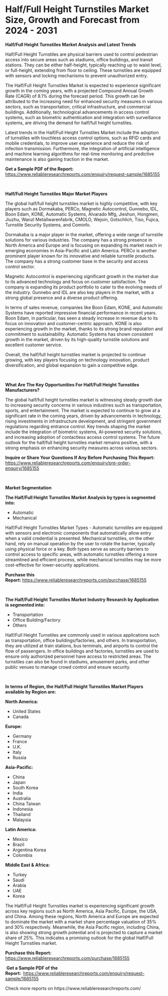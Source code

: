 <p><h1>Half/Full Height Turnstiles Market Size, Growth and Forecast from 2024 - 2031</h1></p><p><strong>Half/Full Height Turnstiles Market Analysis and Latest Trends</strong></p>
<p><p>Half/Full Height Turnstiles are physical barriers used to control pedestrian access into secure areas such as stadiums, office buildings, and transit stations. They can be either half-height, typically reaching up to waist level, or full-height, extending from floor to ceiling. These turnstiles are equipped with sensors and locking mechanisms to prevent unauthorized entry.</p><p>The Half/Full Height Turnstiles Market is expected to experience significant growth in the coming years, with a projected Compound Annual Growth Rate (CAGR) of 8.1% during the forecast period. This growth can be attributed to the increasing need for enhanced security measures in various sectors, such as transportation, critical infrastructure, and commercial buildings. Additionally, technological advancements in access control systems, such as biometric authentication and integration with surveillance systems, are driving the demand for half/full height turnstiles.</p><p>Latest trends in the Half/Full Height Turnstiles Market include the adoption of turnstiles with touchless access control options, such as RFID cards and mobile credentials, to improve user experience and reduce the risk of infection transmission. Furthermore, the integration of artificial intelligence and machine learning algorithms for real-time monitoring and predictive maintenance is also gaining traction in the market.</p></p>
<p><strong>Get a Sample PDF of the Report:&nbsp;</strong> <a href="https://www.reliableresearchreports.com/enquiry/request-sample/1685155">https://www.reliableresearchreports.com/enquiry/request-sample/1685155</a></p>
<p>&nbsp;</p>
<p><strong>Half/Full Height Turnstiles Major Market Players</strong></p>
<p><p>The global half/full height turnstiles market is highly competitive, with key players such as Dormakaba, PERCo, Magnetic Autocontrol, Gunnebo, IDL, Boon Edam, KONE, Automatic Systems, Alvarado Mfg, Jieshun, Hongmen, Jiuzhu, Wanzl Metallwarenfabrik, CMOLO, Wejoin, Gotschlich, Tiso, Fujica, Turnstile Security Systems, and Cominfo.</p><p>Dormakaba is a major player in the market, offering a wide range of turnstile solutions for various industries. The company has a strong presence in North America and Europe and is focusing on expanding its market reach in emerging economies in Asia-Pacific and Latin America. PERCo is another prominent player known for its innovative and reliable turnstile products. The company has a strong customer base in the security and access control sector.</p><p>Magnetic Autocontrol is experiencing significant growth in the market due to its advanced technology and focus on customer satisfaction. The company is expanding its product portfolio to cater to the evolving needs of the industry. Gunnebo and IDL are also key players in the market, with a strong global presence and a diverse product offering.</p><p>In terms of sales revenue, companies like Boon Edam, KONE, and Automatic Systems have reported impressive financial performance in recent years. Boon Edam, in particular, has seen a steady increase in revenue due to its focus on innovation and customer-centric approach. KONE is also experiencing growth in the market, thanks to its strong brand reputation and commitment to sustainability. Automatic Systems has shown consistent growth in the market, driven by its high-quality turnstile solutions and excellent customer service.</p><p>Overall, the half/full height turnstiles market is projected to continue growing, with key players focusing on technology innovation, product diversification, and global expansion to gain a competitive edge.</p></p>
<p>&nbsp;</p>
<p><strong>What Are The Key Opportunities For Half/Full Height Turnstiles Manufacturers?</strong></p>
<p><p>The global half/full height turnstiles market is witnessing steady growth due to increasing security concerns in various industries such as transportation, sports, and entertainment. The market is expected to continue to grow at a significant rate in the coming years, driven by advancements in technology, rising investments in infrastructure development, and stringent government regulations regarding entrance control. Key trends shaping the market include the integration of biometric systems, AI-powered security solutions, and increasing adoption of contactless access control systems. The future outlook for the half/full height turnstiles market remains positive, with a strong emphasis on enhancing security measures across various sectors.</p></p>
<p><strong>Inquire or Share Your Questions If Any Before Purchasing This Report:</strong> <a href="https://www.reliableresearchreports.com/enquiry/pre-order-enquiry/1685155">https://www.reliableresearchreports.com/enquiry/pre-order-enquiry/1685155</a></p>
<p>&nbsp;</p>
<p><strong>Market Segmentation</strong></p>
<p><strong>The Half/Full Height Turnstiles Market Analysis by types is segmented into:</strong></p>
<p><ul><li>Automatic</li><li>Mechanical</li></ul></p>
<p><p>Half/Full Height Turnstiles Market Types - Automatic turnstiles are equipped with sensors and electronic components that automatically allow entry when a valid credential is presented. Mechanical turnstiles, on the other hand, rely on manual operation by the user to rotate the barrier, typically using physical force or a key. Both types serve as security barriers to control access to specific areas, with automatic turnstiles offering a more streamlined and efficient process, while mechanical turnstiles may be more cost-effective for lower-security applications.</p></p>
<p><strong>Purchase this Report:&nbsp;</strong><a href="https://www.reliableresearchreports.com/purchase/1685155">https://www.reliableresearchreports.com/purchase/1685155</a></p>
<p>&nbsp;</p>
<p><strong>The Half/Full Height Turnstiles Market Industry Research by Application is segmented into:</strong></p>
<p><ul><li>Transportation</li><li>Office Building/Factory</li><li>Others</li></ul></p>
<p><p>Half/Full Height Turnstiles are commonly used in various applications such as transportation, office buildings/factories, and others. In transportation, they are utilized at train stations, bus terminals, and airports to control the flow of passengers. In office buildings and factories, turnstiles are used to ensure only authorized personnel have access to restricted areas. The turnstiles can also be found in stadiums, amusement parks, and other public venues to manage crowd control and ensure security.</p></p>
<p>&nbsp;</p>
<p><strong>In terms of Region, the Half/Full Height Turnstiles Market Players available by Region are:</strong></p>
<p>
    <p> <strong> North America: </strong>
        <ul>
            <li>United States</li>
            <li>Canada</li>
        </ul>
        </p> 
    <p> <strong> Europe: </strong>
        <ul>
            <li>Germany</li>
            <li>France</li>
            <li>U.K.</li>
            <li>Italy</li>
            <li>Russia</li>
        </ul>
        </p> 
    <p> <strong> Asia-Pacific: </strong>
        <ul>
            <li>China</li>
            <li>Japan</li>
            <li>South Korea</li>
            <li>India</li>
            <li>Australia</li>
            <li>China Taiwan</li>
            <li>Indonesia</li>
            <li>Thailand</li>
            <li>Malaysia</li>
        </ul>
        </p> 
    <p> <strong> Latin America: </strong>
        <ul>
            <li>Mexico</li>
            <li>Brazil</li>
            <li>Argentina Korea</li>
            <li>Colombia</li>
        </ul>
        </p> 
    <p> <strong> Middle East & Africa: </strong>
        <ul>
            <li>Turkey</li>
            <li>Saudi</li>
            <li>Arabia</li>
            <li>UAE</li>
            <li>Korea</li>
        </ul>
    </p>
    </p>
<p><p>The Half/Full Height Turnstiles market is experiencing significant growth across key regions such as North America, Asia Pacific, Europe, the USA, and China. Among these regions, North America and Europe are expected to dominate the market with a market share percentage valuation of 35% and 30% respectively. Meanwhile, the Asia Pacific region, including China, is also showing strong growth potential and is projected to capture a market share of 25%. This indicates a promising outlook for the global Half/Full Height Turnstiles market.</p></p>
<p><strong>Purchase this Report: </strong><a href="https://www.reliableresearchreports.com/purchase/1685155">https://www.reliableresearchreports.com/purchase/1685155</a></p>
<p>&nbsp;<strong>Get a Sample PDF of the Report:&nbsp;&nbsp;</strong><a href="https://www.reliableresearchreports.com/enquiry/request-sample/1685155">https://www.reliableresearchreports.com/enquiry/request-sample/1685155</a></p>
<p><strong></strong></p>
<p>Check more reports on https://www.reliableresearchreports.com/</p>